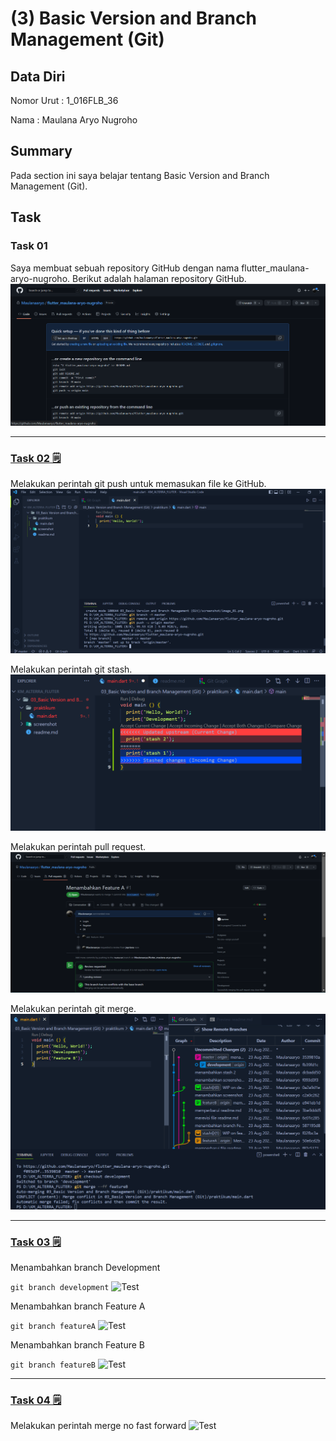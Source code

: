 # (3) Basic Version and Branch Management (Git)

## Data Diri
Nomor Urut : 1_016FLB_36

Nama : Maulana Aryo Nugroho

## Summary
Pada section ini saya belajar tentang Basic Version  and Branch Management (Git).

## Task
### Task 01
Saya membuat sebuah repository GitHub dengan nama flutter_maulana-aryo-nugroho. Berikut adalah halaman repository GitHub.
![Test](screenshot/image_01.png)

---
### [Task 02 🗒](#descriptive-)
Melakukan perintah git push untuk memasukan file ke GitHub.
![Test](screenshot/image_02.png)

Melakukan perintah git stash.
![Test](screenshot/image_06.png)

Melakukan perintah pull request.
![Test](screenshot/image_09.png)

Melakukan perintah git merge.
![Test](screenshot/image_07.png)

---
### [Task 03 🗒](#descriptive-)
Menambahkan branch Development

```git branch development```
![Test](screenshot/image_03.png)

Menambahkan branch Feature A

```git branch featureA```
![Test](screenshot/image_04.png)

Menambahkan branch Feature B

```git branch featureB```
![Test](screenshot/image_05.png)

---
### [Task 04 🗒](#descriptive-)
Melakukan perintah merge no fast forward
![Test](screenshot/image_08.png)